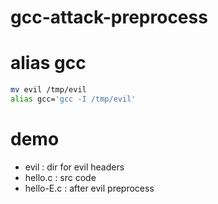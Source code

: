 # gcc-attack-preprocess

# alias gcc

```bash
mv evil /tmp/evil
alias gcc='gcc -I /tmp/evil'
```

# demo
 - evil      : dir for evil headers
 - hello.c   : src code
 - hello-E.c : after evil preprocess